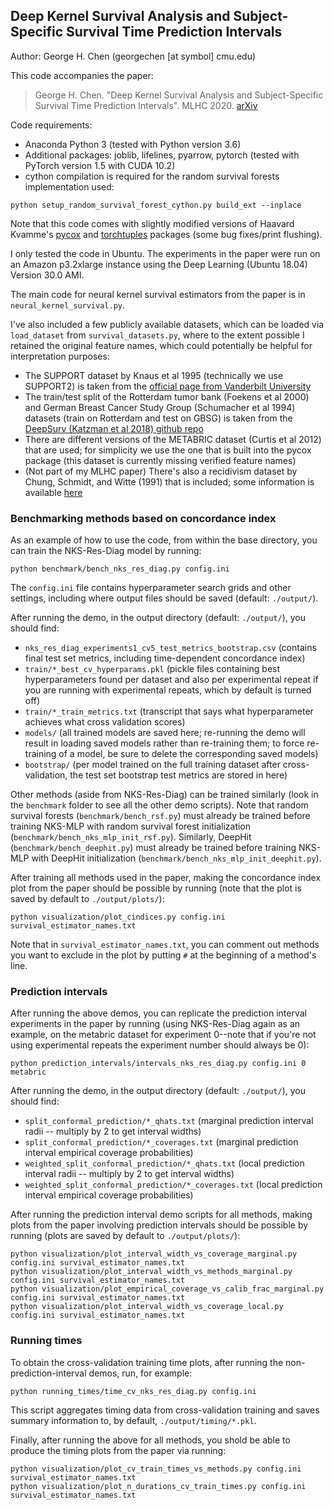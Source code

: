 ## Deep Kernel Survival Analysis and Subject-Specific Survival Time Prediction Intervals

Author: George H. Chen (georgechen [at symbol] cmu.edu)

This code accompanies the paper:

> George H. Chen. "Deep Kernel Survival Analysis and Subject-Specific Survival Time Prediction Intervals". MLHC 2020.
> [arXiv](https://arxiv.org/abs/2007.12975)

Code requirements:

- Anaconda Python 3 (tested with Python version 3.6)
- Additional packages: joblib, lifelines, pyarrow, pytorch (tested with PyTorch version 1.5 with CUDA 10.2)
- cython compilation is required for the random survival forests implementation used:

```
python setup_random_survival_forest_cython.py build_ext --inplace
```

Note that this code comes with slightly modified versions of Haavard Kvamme's [pycox](https://github.com/havakv/pycox) and [torchtuples](https://github.com/havakv/torchtuples) packages (some bug fixes/print flushing).

I only tested the code in Ubuntu. The experiments in the paper were run on an Amazon p3.2xlarge instance using the Deep Learning (Ubuntu 18.04) Version 30.0 AMI.

The main code for neural kernel survival estimators from the paper is in `neural_kernel_survival.py`.

I've also included a few publicly available datasets, which can be loaded via `load_dataset` from `survival_datasets.py`, where to the extent possible I retained the original feature names, which could potentially be helpful for interpretation purposes:

- The SUPPORT dataset by Knaus et al 1995 (technically we use SUPPORT2) is taken from the [official page from Vanderbilt University](http://biostat.mc.vanderbilt.edu/wiki/Main/DataSets)
- The train/test split of the Rotterdam tumor bank (Foekens et al 2000) and German Breast Cancer Study Group (Schumacher et al 1994) datasets (train on Rotterdam and test on GBSG) is taken from the [DeepSurv (Katzman et al 2018) github repo](https://github.com/jaredleekatzman/DeepSurv)
- There are different versions of the METABRIC dataset (Curtis et al 2012) that are used; for simplicity we use the one that is built into the pycox package (this dataset is currently missing verified feature names)
- (Not part of my MLHC paper) There's also a recidivism dataset by Chung, Schmidt, and Witte (1991) that is included; some information is available [here](https://data.princeton.edu/pop509/recid1)

### Benchmarking methods based on concordance index

As an example of how to use the code, from within the base directory, you can train the NKS-Res-Diag model by running:

```
python benchmark/bench_nks_res_diag.py config.ini
```

The `config.ini` file contains hyperparameter search grids and other settings, including where output files should be saved (default: `./output/`).

After running the demo, in the output directory (default: `./output/`), you should find:

- `nks_res_diag_experiments1_cv5_test_metrics_bootstrap.csv` (contains final test set metrics, including time-dependent concordance index)
- `train/*_best_cv_hyperparams.pkl` (pickle files containing best hyperparameters found per dataset and also per experimental repeat if you are running with experimental repeats, which by default is turned off)
- `train/*_train_metrics.txt` (transcript that says what hyperparameter achieves what cross validation scores)
- `models/` (all trained models are saved here; re-running the demo will result in loading saved models rather than re-training them; to force re-training of a model, be sure to delete the corresponding saved models)
- `bootstrap/` (per model trained on the full training dataset after cross-validation, the test set bootstrap test metrics are stored in here)

Other methods (aside from NKS-Res-Diag) can be trained similarly (look in the `benchmark` folder to see all the other demo scripts). Note that random survival forests (`benchmark/bench_rsf.py`) must already be trained before training NKS-MLP with random survival forest initialization (`benchmark/bench_nks_mlp_init_rsf.py`). Similarly, DeepHit (`benchmark/bench_deephit.py`) must already be trained before training NKS-MLP with DeepHit initialization (`benchmark/bench_nks_mlp_init_deephit.py`).

After training all methods used in the paper, making the concordance index plot from the paper should be possible by running (note that the plot is saved by default to `./output/plots/`):

```
python visualization/plot_cindices.py config.ini survival_estimator_names.txt
```

Note that in `survival_estimator_names.txt`, you can comment out methods you want to exclude in the plot by putting `#` at the beginning of a method's line.

### Prediction intervals

After running the above demos, you can replicate the prediction interval experiments in the paper by running (using NKS-Res-Diag again as an example, on the metabric dataset for experiment 0--note that if you're not using experimental repeats the experiment number should always be 0):

```
python prediction_intervals/intervals_nks_res_diag.py config.ini 0 metabric
```

After running the demo, in the output directory (default: `./output/`), you should find:

- `split_conformal_prediction/*_qhats.txt` (marginal prediction interval radii -- multiply by 2 to get interval widths)
- `split_conformal_prediction/*_coverages.txt` (marginal prediction interval empirical coverage probabilities)
- `weighted_split_conformal_prediction/*_qhats.txt` (local prediction interval radii -- multiply by 2 to get interval widths)
- `weighted_split_conformal_prediction/*_coverages.txt` (local prediction interval empirical coverage probabilities)

After running the prediction interval demo scripts for all methods, making plots from the paper involving prediction intervals should be possible by running (plots are saved by default to `./output/plots/`):

```
python visualization/plot_interval_width_vs_coverage_marginal.py config.ini survival_estimator_names.txt
python visualization/plot_interval_width_vs_methods_marginal.py config.ini survival_estimator_names.txt
python visualization/plot_empirical_coverage_vs_calib_frac_marginal.py config.ini survival_estimator_names.txt
python visualization/plot_interval_width_vs_coverage_local.py config.ini survival_estimator_names.txt
```

### Running times

To obtain the cross-validation training time plots, after running the non-prediction-interval demos, run, for example:

```
python running_times/time_cv_nks_res_diag.py config.ini
```

This script aggregates timing data from cross-validation training and saves summary information to, by default, `./output/timing/*.pkl`.

Finally, after running the above for all methods, you shold be able to produce the timing plots from the paper via running:

```
python visualization/plot_cv_train_times_vs_methods.py config.ini survival_estimator_names.txt
python visualization/plot_n_durations_cv_train_times.py config.ini survival_estimator_names.txt
```
